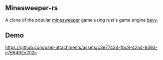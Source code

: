 ## Minesweeper-rs

A clone of the popular [minesweeper](https://en.wikipedia.org/wiki/Minesweeper_(video_game)) game using rust's game engine [bevy](https://bevyengine.org/).

## Demo
https://github.com/user-attachments/assets/c3e77434-fbc8-42a4-9393-e766492e202c

